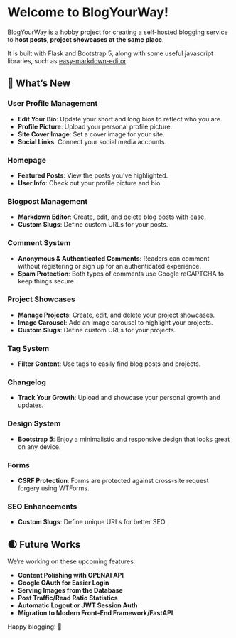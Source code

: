 # Welcome to BlogYourWay!

BlogYourWay is a hobby project for creating a self-hosted blogging service to **host posts, project showcases at the same place**.

It is built with Flask and Bootstrap 5, along with some useful javascript libraries, such as [easy-markdown-editor](https://github.com/Ionaru/easy-markdown-editor).

## 🚀 What’s New

### **User Profile Management**

- **Edit Your Bio**: Update your short and long bios to reflect who you are.
- **Profile Picture**: Upload your personal profile picture.
- **Site Cover Image**: Set a cover image for your site.
- **Social Links**: Connect your social media accounts.

### **Homepage**

- **Featured Posts**: View the posts you’ve highlighted.
- **User Info**: Check out your profile picture and bio.

### **Blogpost Management**

- **Markdown Editor**: Create, edit, and delete blog posts with ease.
- **Custom Slugs**: Define custom URLs for your posts.

### **Comment System**

- **Anonymous & Authenticated Comments**: Readers can comment without registering or sign up for an authenticated experience.
- **Spam Protection**: Both types of comments use Google reCAPTCHA to keep things secure.

### **Project Showcases**

- **Manage Projects**: Create, edit, and delete your project showcases.
- **Image Carousel**: Add an image carousel to highlight your projects.
- **Custom Slugs**: Define custom URLs for your projects.

### **Tag System**

- **Filter Content**: Use tags to easily find blog posts and projects.

### **Changelog**

- **Track Your Growth**: Upload and showcase your personal growth and updates.

### **Design System**

- **Bootstrap 5**: Enjoy a minimalistic and responsive design that looks great on any device.

### **Forms**

- **CSRF Protection**: Forms are protected against cross-site request forgery using WTForms.

### **SEO Enhancements**

- **Custom Slugs**: Define unique URLs for better SEO.

## 🌒 Future Works

We’re working on these upcoming features:

- **Content Polishing with OPENAI API**
- **Google OAuth for Easier Login**
- **Serving Images from the Database**
- **Post Traffic/Read Ratio Statistics**
- **Automatic Logout or JWT Session Auth**
- **Migration to Modern Front-End Framework/FastAPI**

Happy blogging! 🎉
